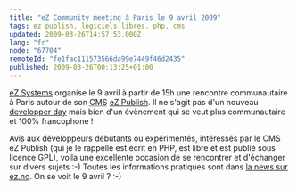 ```yaml
---
title: "eZ Community meeting à Paris le 9 avril 2009"
tags: ez publish, logiciels libres, php, cms
updated: 2009-03-26T14:57:53.000Z
lang: "fr"
node: "67704"
remoteId: "fe1fac111573566da99e7449f46d2435"
published: 2009-03-26T00:13:25+01:00
---
```


[eZ Systems](http://ez.no) organise le 9 avril à partir de 15h une rencontre communautaire à Paris autour de son <abbr title="Content Management System">CMS</abbr> [eZ Publish](/tag/ez-publish). Il ne s'agit pas d'un nouveau [developper day](/post/ez-developer-day-a-paris-le-17-04-2008) mais bien d'un évènement qui se veut plus communautaire et 100% francophone !


Avis aux développeurs débutants ou expérimentés, intéressés par le CMS eZ Publish (qui je le rappelle est écrit en PHP, est libre et est publié sous licence GPL), voila une excellente occasion de se rencontrer et d'échanger sur divers sujets :-) Toutes les informations pratiques sont dans [la news sur ez.no](http://ez.no/fr/company/news/ez_publish_in_france_continues_to_grow_on_a_constant_and_steady_basis). On se voit le 9 avril ? :-)

